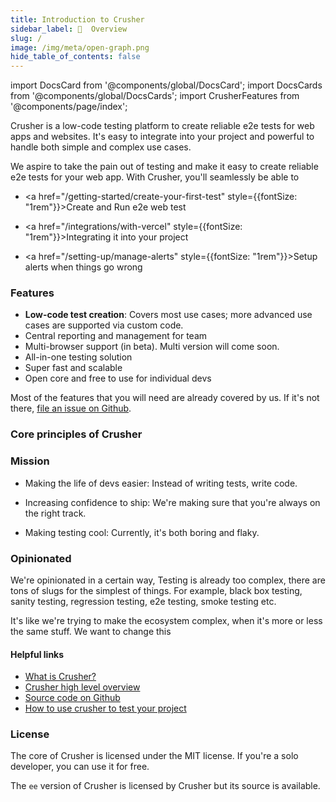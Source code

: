 ```yaml
---
title: Introduction to Crusher
sidebar_label: 🦖  Overview
slug: /
image: /img/meta/open-graph.png
hide_table_of_contents: false
---
```


import DocsCard from '@components/global/DocsCard';
import DocsCards from '@components/global/DocsCards';
import CrusherFeatures from '@components/page/index';

<head>
  <title>Crusher Docs</title>
  <meta
    name="description"
    content="Crusher.dev"
  />
  <link rel="canonical" href="https://docs.crusher.dev/" />
  <link rel="alternate" href="https://docs.crusher.dev/" hreflang="x-default" />
  <link rel="alternate" href="https://docs.crusher.dev/" hreflang="en" />
  <meta property="og:url" content="https://docs.crusher.dev/" />
</head>

Crusher is a low-code testing platform to create reliable e2e tests for web apps and websites. It's easy to integrate into your project and powerful to handle both simple and complex use cases.

We aspire to take the pain out of testing and make it easy to create reliable e2e tests for your web app. With Crusher, you'll seamlessly be able to

-  <a href="/getting-started/create-your-first-test" style={{fontSize: "1rem"}}>Create and Run e2e web test</a>

-  <a href="/integrations/with-vercel" style={{fontSize: "1rem"}}>Integrating it into your project</a>
-  <a href="/setting-up/manage-alerts" style={{fontSize: "1rem"}}>Setup alerts when things go wrong</a>

### Features
- **Low-code test creation**: Covers most use cases; more advanced use cases are supported via custom code.
- Central reporting and management for team
- Multi-browser support (in beta). Multi version will come soon.
- All-in-one testing solution
- Super fast and scalable
- Open core and free to use for individual devs


Most of the features that you will need are already covered by us. If it's not there, [file an issue on Github](https://github.com/crusherdev/crusher/issues/new/choose).

### Core principles of Crusher
<CrusherFeatures/>

### Mission

- Making the life of devs easier: Instead of writing tests, write code.

- Increasing confidence to ship: We're making sure that you're always on the right track.

- Making testing cool: Currently, it's both boring and flaky.


### Opinionated

We're opinionated in a certain way, Testing is already too complex, there are tons of slugs for the simplest of things. For example, black box testing, sanity testing, regression testing, e2e testing, smoke testing etc.

It's like we're trying to make the ecosystem complex, when it's more or less the same stuff. We want to change this
#### Helpful links

- [What is Crusher?](/getting-started/what-is-crusher)
- [Crusher high level overview](/getting-started/how-crusher-works)
- [Source code on Github](https://github.com/crusherdev/crusher)
- [How to use crusher to test your project](http://localhost:3003/getting-started/create-your-first-test)

### License

The core of Crusher is licensed under the MIT license. If you're a solo developer, you can use it for free.

The `ee` version of Crusher is licensed by Crusher but its source is available.